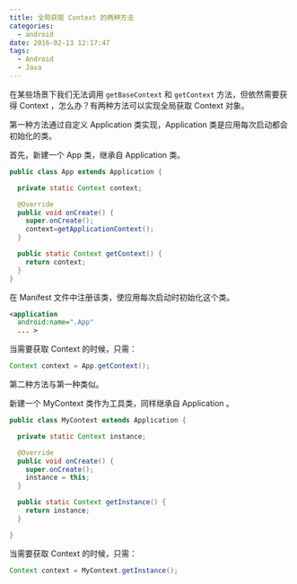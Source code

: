 ```yaml
---
title: 全局获取 Context 的两种方法
categories:
  - android
date: 2016-02-13 12:17:47
tags:
  - Android
  - Java
---
```


在某些场景下我们无法调用 `getBaseContext` 和 `getContext` 方法，但依然需要获得 Context ，怎么办？有两种方法可以实现全局获取 Context 对象。

<!-- more -->

第一种方法通过自定义 Application 类实现，Application 类是应用每次启动都会初始化的类。

首先，新建一个 App 类，继承自 Application 类。

``` java
public class App extends Application {

  private static Context context;

  @Override
  public void onCreate() {
    super.onCreate();
    context=getApplicationContext();
  }

  public static Context getContext() {
    return context;
  }
}
```

在 Manifest 文件中注册该类，使应用每次启动时初始化这个类。

``` xml
<application
  android:name=".App"
  ... >
```

当需要获取 Context 的时候，只需：

``` java
Context context = App.getContext();
```

第二种方法与第一种类似。

新建一个 MyContext 类作为工具类，同样继承自 Application 。

``` java
public class MyContext extends Application {

  private static Context instance;

  @Override
  public void onCreate() {
    super.onCreate();
    instance = this;
  }

  public static Context getInstance() {
    return instance;
  }

}
```

当需要获取 Context 的时候，只需：

``` java
Context context = MyContext.getInstance();
```